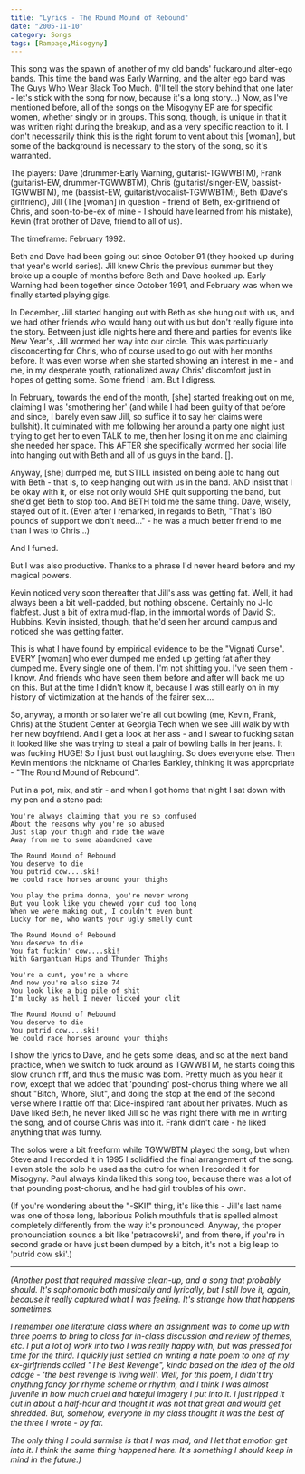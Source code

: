 ```yaml
---
title: "Lyrics - The Round Mound of Rebound"
date: "2005-11-10"
category: Songs
tags: [Rampage,Misogyny]
---
```


This song was the spawn of another of my old bands' fuckaround alter-ego bands. This time the band was Early Warning, and the alter ego band was The Guys Who Wear Black Too Much. (I'll tell the story behind that one later - let's stick with the song for now, because it's a long story...) Now, as I've mentioned before, all of the songs on the Misogyny EP are for specific women, whether singly or in groups. This song, though, is unique in that it was written right during the breakup, and as a very specific reaction to it. I don't necessarily think this is the right forum to vent about this \[woman\], but some of the background is necessary to the story of the song, so it's warranted.

The players: Dave (drummer-Early Warning, guitarist-TGWWBTM), Frank (guitarist-EW, drummer-TGWWBTM), Chris (guitarist/singer-EW, bassist-TGWWBTM), me (bassist-EW, guitarist/vocalist-TGWWBTM), Beth (Dave's girlfriend), Jill (The \[woman\] in question - friend of Beth, ex-girlfriend of Chris, and soon-to-be-ex of mine - I should have learned from his mistake), Kevin (frat brother of Dave, friend to all of us).

The timeframe: February 1992.

Beth and Dave had been going out since October 91 (they hooked up during that year's world series). Jill knew Chris the previous summer but they broke up a couple of months before Beth and Dave hooked up. Early Warning had been together since October 1991, and February was when we finally started playing gigs.

In December, Jill started hanging out with Beth as she hung out with us, and we had other friends who would hang out with us but don't really figure into the story. Between just idle nights here and there and parties for events like New Year's, Jill wormed her way into our circle. This was particularly disconcerting for Chris, who of course used to go out with her months before. It was even worse when she started showing an interest in me - and me, in my desperate youth, rationalized away Chris' discomfort just in hopes of getting some. Some friend I am. But I digress.

In February, towards the end of the month, \[she\] started freaking out on me, claiming I was 'smothering her' (and while I had been guilty of that before and since, I barely even saw Jill, so suffice it to say her claims were bullshit). It culminated with me following her around a party one night just trying to get her to even TALK to me, then her losing it on me and claiming she needed her space. This AFTER she specifically wormed her social life into hanging out with Beth and all of us guys in the band. \[\].

Anyway, \[she\] dumped me, but STILL insisted on being able to hang out with Beth - that is, to keep hanging out with us in the band. AND insist that I be okay with it, or else not only would SHE quit supporting the band, but she'd get Beth to stop too. And BETH told me the same thing. Dave, wisely, stayed out of it. (Even after I remarked, in regards to Beth, "That's 180 pounds of support we don't need..." - he was a much better friend to me than I was to Chris...)

And I fumed.

But I was also productive. Thanks to a phrase I'd never heard before and my magical powers.

Kevin noticed very soon thereafter that Jill's ass was getting fat. Well, it had always been a bit well-padded, but nothing obscene. Certainly no J-lo flabfest. Just a bit of extra mud-flap, in the immortal words of David St. Hubbins. Kevin insisted, though, that he'd seen her around campus and noticed she was getting fatter.

This is what I have found by empirical evidence to be the "Vignati Curse". EVERY \[woman\] who ever dumped me ended up getting fat after they dumped me. Every single one of them. I'm not shitting you. I've seen them - I know. And friends who have seen them before and after will back me up on this. But at the time I didn't know it, because I was still early on in my history of victimization at the hands of the fairer sex....

So, anyway, a month or so later we're all out bowling (me, Kevin, Frank, Chris) at the Student Center at Georgia Tech when we see Jill walk by with her new boyfriend. And I get a look at her ass - and I swear to fucking satan it looked like she was trying to steal a pair of bowling balls in her jeans. It was fucking HUGE! So I just bust out laughing. So does everyone else. Then Kevin mentions the nickname of Charles Barkley, thinking it was appropriate - "The Round Mound of Rebound".

Put in a pot, mix, and stir - and when I got home that night I sat down with my pen and a steno pad:

```
You're always claiming that you're so confused
About the reasons why you're so abused
Just slap your thigh and ride the wave
Away from me to some abandoned cave

The Round Mound of Rebound
You deserve to die
You putrid cow....ski!
We could race horses around your thighs

You play the prima donna, you're never wrong
But you look like you chewed your cud too long
When we were making out, I couldn't even bunt
Lucky for me, who wants your ugly smelly cunt

The Round Mound of Rebound
You deserve to die
You fat fuckin' cow....ski!
With Gargantuan Hips and Thunder Thighs

You're a cunt, you're a whore
And now you're also size 74
You look like a big pile of shit
I'm lucky as hell I never licked your clit

The Round Mound of Rebound
You deserve to die
You putrid cow....ski!
We could race horses around your thighs
```

I show the lyrics to Dave, and he gets some ideas, and so at the next band practice, when we switch to fuck around as TGWWBTM, he starts doing this slow crunch riff, and thus the music was born. Pretty much as you hear it now, except that we added that 'pounding' post-chorus thing where we all shout "Bitch, Whore, Slut", and doing the stop at the end of the second verse where I rattle off that Dice-inspired rant about her privates. Much as Dave liked Beth, he never liked Jill so he was right there with me in writing the song, and of course Chris was into it. Frank didn't care - he liked anything that was funny.

The solos were a bit freeform while TGWWBTM played the song, but when Steve and I recorded it in 1995 I solidified the final arrangement of the song. I even stole the solo he used as the outro for when I recorded it for Misogyny. Paul always kinda liked this song too, because there was a lot of that pounding post-chorus, and he had girl troubles of his own.

(If you're wondering about the "-SKI!" thing, it's like this - Jill's last name was one of those long, laborious Polish mouthfuls that is spelled almost completely differently from the way it's pronounced. Anyway, the proper pronounciation sounds a bit like 'petracowski', and from there, if you're in second grade or have just been dumped by a bitch, it's not a big leap to 'putrid cow ski'.)

***

*(Another post that required massive clean-up, and a song that probably should. It's sophomoric both musically and lyrically, but I still love it, again, because it really captured what I was feeling. It's strange how that happens sometimes.*

*I remember one literature class where an assignment was to come up with three poems to bring to class for in-class discussion and review of themes, etc. I put a lot of work into two I was really happy with, but was pressed for time for the third. I quickly just settled on writing a hate poem to one of my ex-girlfriends called "The Best Revenge", kinda based on the idea of the old adage - 'the best revenge is living well'. Well, for this poem, I didn't try anything fancy for rhyme scheme or rhythm, and I think I was almost juvenile in how much cruel and hateful imagery I put into it. I just ripped it out in about a half-hour and thought it was not that great and would get shredded. But, somehow, everyone in my class thought it was the best of the three I wrote - by far.*

*The only thing I could surmise is that I was mad, and I let that emotion get into it. I think the same thing happened here. It's something I should keep in mind in the future.)*
